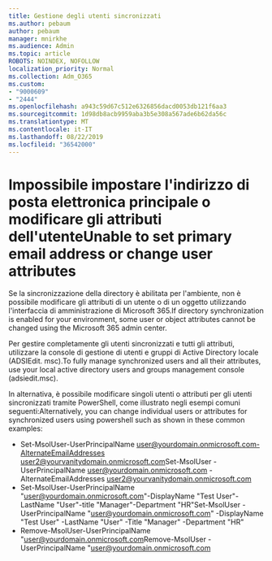 ```yaml
---
title: Gestione degli utenti sincronizzati
ms.author: pebaum
author: pebaum
manager: mnirkhe
ms.audience: Admin
ms.topic: article
ROBOTS: NOINDEX, NOFOLLOW
localization_priority: Normal
ms.collection: Adm_O365
ms.custom:
- "9000609"
- "2444"
ms.openlocfilehash: a943c59d67c512e6326856dacd0053db121f6aa3
ms.sourcegitcommit: 1d98db8acb9959aba3b5e308a567ade6b62da56c
ms.translationtype: MT
ms.contentlocale: it-IT
ms.lasthandoff: 08/22/2019
ms.locfileid: "36542000"
---
```

# <a name="unable-to-set-primary-email-address-or-change-user-attributes"></a><span data-ttu-id="e6a80-102">Impossibile impostare l'indirizzo di posta elettronica principale o modificare gli attributi dell'utente</span><span class="sxs-lookup"><span data-stu-id="e6a80-102">Unable to set primary email address or change user attributes</span></span>

<span data-ttu-id="e6a80-103">Se la sincronizzazione della directory è abilitata per l'ambiente, non è possibile modificare gli attributi di un utente o di un oggetto utilizzando l'interfaccia di amministrazione di Microsoft 365.</span><span class="sxs-lookup"><span data-stu-id="e6a80-103">If directory synchronization is enabled for your environment, some user or object attributes cannot be changed using the Microsoft 365 admin center.</span></span>

<span data-ttu-id="e6a80-104">Per gestire completamente gli utenti sincronizzati e tutti gli attributi, utilizzare la console di gestione di utenti e gruppi di Active Directory locale (ADSIEdit. msc).</span><span class="sxs-lookup"><span data-stu-id="e6a80-104">To fully manage synchronized users and all their attributes, use your local active directory users and groups management console (adsiedit.msc).</span></span>  

<span data-ttu-id="e6a80-105">In alternativa, è possibile modificare singoli utenti o attributi per gli utenti sincronizzati tramite PowerShell, come illustrato negli esempi comuni seguenti:</span><span class="sxs-lookup"><span data-stu-id="e6a80-105">Alternatively, you can change individual users or attributes for synchronized users using powershell such as shown in these common examples:</span></span> 
- <span data-ttu-id="e6a80-106">Set-MsolUser-UserPrincipalName user@yourdomain.onmicrosoft.com-AlternateEmailAddresses user2@yourvanitydomain.onmicrosoft.com</span><span class="sxs-lookup"><span data-stu-id="e6a80-106">Set-MsolUser -UserPrincipalName user@yourdomain.onmicrosoft.com -AlternateEmailAddresses user2@yourvanitydomain.onmicrosoft.com</span></span>
- <span data-ttu-id="e6a80-107">Set-MsolUser-UserPrincipalName "user@yourdomain.onmicrosoft.com"-DisplayName "Test User"-LastName "User"-title "Manager"-Department "HR"</span><span class="sxs-lookup"><span data-stu-id="e6a80-107">Set-MsolUser -UserPrincipalName "user@yourdomain.onmicrosoft.com" -DisplayName "Test User" -LastName "User" -Title "Manager" -Department "HR"</span></span>
- <span data-ttu-id="e6a80-108">Remove-MsolUser-UserPrincipalName "user@yourdomain.onmicrosoft.com</span><span class="sxs-lookup"><span data-stu-id="e6a80-108">Remove-MsolUser -UserPrincipalName "user@yourdomain.onmicrosoft.com</span></span>